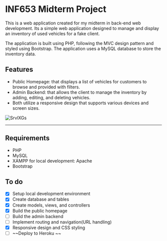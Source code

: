 # INF653 Midterm Project

This is a web application created for my midterm in back-end web development. Its a simple web application designed to manage and display an inventory of used vehicles for a fake client.

The application is built using PHP, following the MVC design pattern and styled using Bootstrap. The application uses a MySQL database to store the inventory data.

## Features
- Public Homepage: that displays a list of vehicles for customers to browse and provided with filters.
- Admin Backend: that allows the client to manage the inventory by adding, editing, and deleting vehicles.
- Both utilize a responsive design that supports various devices and screen sizes.

![SrvlXGs](https://user-images.githubusercontent.com/112008621/236756448-dca0a8f1-34a9-4b22-b69c-de414213da97.png)


-------------------------------------------------------------------------------------------------

## Requirements
- PHP
- MySQL
- XAMPP for local development: Apache
- Bootstrap

## To do
- [x] Setup local development environment
- [x] Create database and tables
- [x] Create models, views, and controllers
- [x] Build the public homepage
- [ ] Build the admin backend
- [ ] Implement routing and navigation(URL handling)
- [x] Responsive design and CSS styling
- [ ] ~~Deploy to Heroku ~~
